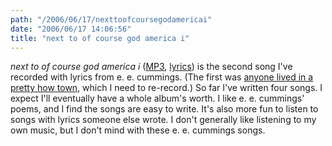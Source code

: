 ```yaml
---
path: "/2006/06/17/nexttoofcoursegodamericai" 
date: "2006/06/17 14:06:56" 
title: "next to of course god america i" 
---
```

<p><cite>next to of course god america i</cite> (<a href="http://music.randomchaos.com/mp3s/scott_reynen/next_to_of_course_god_america_i.mp3">MP3</a>, <a href="http://music.randomchaos.com/lyrics/scott_reynen/next_to_of_course_god_america_i">lyrics</a>) is the second song I've recorded with lyrics from e. e. cummings. (The first was <a href="http://typewriting.org/2003/12/16/anyone_lived_in_a_pretty_how_town/">anyone lived in a pretty how town</a>, which I need to re-record.) So far I've written four songs. I expect I'll eventually have a whole album's worth. I like e. e. cummings' poems, and I find the songs are easy to write. It's also more fun to listen to songs with lyrics someone else wrote. I don't generally like listening to my own music, but I don't mind with these e. e. cummings songs.</p>